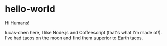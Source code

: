 hello-world
===========

Hi Humans!

lucas-chen here, I like Node.js and Coffeescript (that's what I'm made of!).
I've had tacos on the moon and find them superior to Earth tacos.
